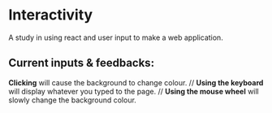 # Interactivity
A study in using react and user input to make a web application.

## Current inputs & feedbacks:
**Clicking** will cause the background to change colour. //
**Using the keyboard** will display whatever you typed to the page. //
**Using the mouse wheel** will slowly change the background colour.
